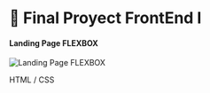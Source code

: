 #  👋 Final Proyect FrontEnd I
#### Landing Page FLEXBOX
![Landing Page FLEXBOX](https://xlcomunicaciones.com/finalVersion/images/Capture.JPG)

 HTML / CSS






